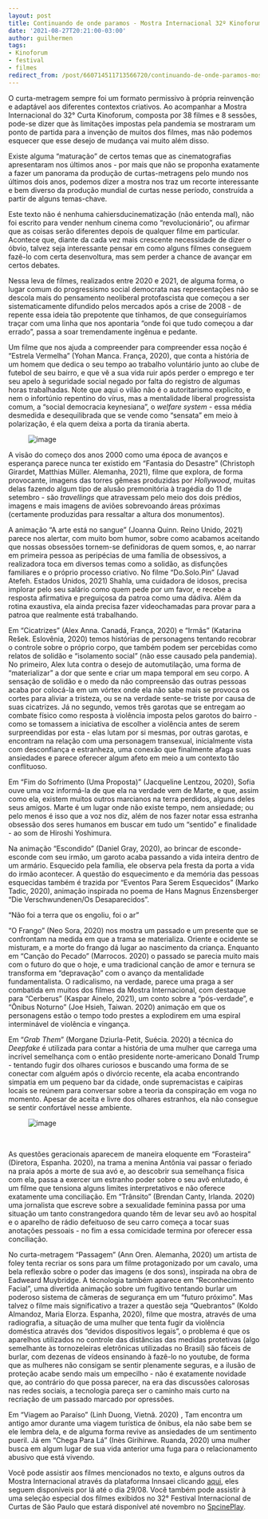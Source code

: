 ```yaml
---
layout: post
title: Continuando de onde paramos - Mostra Internacional 32º Kinoforum
date: '2021-08-27T20:21:00-03:00'
author: guilhermen
tags:
- Kinoforum
- festival
- filmes
redirect_from: /post/660714511713566720/continuando-de-onde-paramos-mostra-internacional
---
```

O curta-metragem sempre foi um formato permissivo à própria reinvenção e adaptável aos diferentes contextos criativos. Ao acompanhar a Mostra Internacional do 32° Curta Kinoforum, composta por 38 filmes e 8 sessões, pode-se dizer que às limitações impostas pela pandemia se mostraram um ponto de partida para a invenção de muitos dos filmes, mas não podemos esquecer que esse desejo de mudança vai muito além disso.

Existe alguma “maturação” de certos temas que as cinematografias apresentaram nos últimos anos - por mais que não se proponha exatamente a fazer um panorama da produção de curtas-metragens pelo mundo nos últimos dois anos, podemos dizer a mostra nos traz um recorte interessante e bem diverso da produção mundial de curtas nesse período, construída a partir de alguns temas-chave.

Este texto não é nenhuma cahiersducinematização (não entenda mal), não foi escrito para vender nenhum cinema como “revolucionário”, ou afirmar que as coisas serão diferentes depois de qualquer filme em particular. Acontece que, diante da cada vez mais crescente necessidade de dizer o óbvio, talvez seja interessante pensar em como alguns filmes conseguem fazê-lo com certa desenvoltura, mas sem perder a chance de avançar em certos debates.&nbsp;&nbsp;

Nessa leva de filmes, realizados entre 2020 e 2021, de alguma forma, o lugar comum do progressismo social democrata nas representações não se descola mais do pensamento neoliberal protofascista que começou a ser sistematicamente difundido pelos mercados após a crise de 2008 - de repente essa ideia tão prepotente que tínhamos, de que conseguiríamos traçar com uma linha que nos apontaria “onde foi que tudo começou a dar errado”, passa a soar tremendamente ingênua e pedante.

Um filme que nos ajuda a compreender para compreender essa noção é “Estrela Vermelha” (Yohan Manca. França, 2020), que conta a história de um homem que dedica o seu tempo ao trabalho voluntário junto ao clube de futebol de seu bairro, e que vê a sua vida ruir após perder o emprego e ter seu apelo à seguridade social negado por falta do registro de algumas horas trabalhadas. Note que aqui o vilão não é o autoritarismo explicito, e nem o infortúnio repentino do vírus, mas a mentalidade liberal progressista comum, a “social democracia keynesiana”, o _welfare system_ - essa média desmedida e desequilibrada que se vende como “sensata” em meio à polarização, é ela quem deixa a porta da tirania aberta.

<figure data-orig-width="1280" data-orig-height="720" class="tmblr-full"><img src="https://64.media.tumblr.com/f0337d4a15981b010ca56fd0e097afb1/8f257411601af459-6c/s540x810/3e49da7fa9df3f8a251b474043715ff8f5fb62bf.jpg" alt="image" data-orig-width="1280" data-orig-height="720"></figure>

A visão do começo dos anos 2000 como uma época de avanços e esperança parece nunca ter existido em “Fantasia do Desastre” (Christoph Girardet, Matthias Müller. Alemanha, 2021), filme que explora, de forma provocante, imagens das torres gêmeas produzidas por&nbsp;_Hollywood_, muitas delas fazendo algum tipo de alusão premonitória à tragédia do 11 de setembro - são _travellings_ que atravessam pelo meio dos dois prédios, imagens e mais imagens de aviões sobrevoando áreas próximas (certamente produzidas para ressaltar a altura dos monumentos).

A animação “A arte está no sangue” (Joanna Quinn. Reino Unido, 2021) parece nos alertar, com muito bom humor, sobre como acabamos aceitando que nossas obsessões tornem-se definidoras de quem somos, e, ao narrar em primeira pessoa as peripécias de uma família de obsessivos, a realizadora toca em diversos temas como a solidão, as disfunções familiares e o próprio processo criativo. No filme “Do.Solo.Pin” (Javad Atefeh. Estados Unidos, 2021) Shahla, uma cuidadora de idosos, precisa implorar pelo seu salário como quem pede por um favor, e recebe a resposta afirmativa e preguiçosa da patroa como uma dádiva. Além da rotina exaustiva, ela ainda precisa fazer videochamadas para provar para a patroa que realmente está trabalhando.

Em “Cicatrizes” (Alex Anna. Canadá, França, 2020) e “Irmãs” (Katarina Rešek. Eslovênia, 2020) temos histórias de personagens tentando recobrar o controle sobre o próprio corpo, que também podem ser percebidas como relatos de solidão e “isolamento social” (não esse causado pela pandemia). No primeiro, Alex luta contra o desejo de automutilação, uma forma de “materializar” a dor que sente e criar um mapa temporal em seu corpo. A sensação de solidão e o medo da não compreensão das outras pessoas acaba por colocá-la em um vórtex onde ela não sabe mais se provoca os cortes para aliviar a tristeza, ou se na verdade sente-se triste por causa de suas cicatrizes. Já no segundo, vemos três garotas que se entregam ao combate físico como resposta à violência imposta pelos garotos do bairro - como se tomassem a iniciativa de escolher a violência antes de serem surpreendidas por esta - elas lutam por si mesmas, por outras garotas, e encontram na relação com uma personagem transexual, inicialmente vista com desconfiança e estranheza, uma conexão que finalmente afaga suas ansiedades e parece oferecer algum afeto em meio a um contexto tão conflituoso.

Em “Fim do Sofrimento (Uma Proposta)” (Jacqueline Lentzou, 2020), Sofia ouve uma voz informá-la de que ela na verdade vem de Marte, e que, assim como ela, existem muitos outros marcianos na terra perdidos, alguns deles seus amigos. Marte é um lugar onde não existe tempo, nem ansiedade; ou pelo menos é isso que a voz nos diz, além de nos fazer notar essa estranha obsessão dos seres humanos em buscar em tudo um “sentido” e finalidade - ao som de Hiroshi Yoshimura.

Na animação “Escondido” (Daniel Gray, 2020), ao brincar de esconde-esconde com seu irmão, um garoto acaba passando a vida inteira dentro de um armário. Esquecido pela família, ele observa pela fresta da porta a vida do irmão acontecer. A questão do esquecimento e da memória das pessoas esquecidas também é trazida por “Eventos Para Serem Esquecidos” (Marko Tadic, 2020), animação inspirada no poema de Hans Magnus Enzensberger “Die Verschwundenen/Os Desaparecidos”.

“Não foi a terra que os engoliu, foi o ar”

“O Frango” (Neo Sora, 2020) nos mostra um passado e um presente que se confrontam na medida em que a trama se materializa. Oriente e ocidente se misturam, e a morte do frango dá lugar ao nascimento da criança. Enquanto em “Canção do Pecado” (Marrocos. 2020) o passado se parecia muito mais com o futuro do que o hoje, e uma tradicional canção de amor e ternura se transforma em “depravação” com o avanço da mentalidade fundamentalista. O radicalismo, na verdade, parece uma praga a ser combatida em muitos dos filmes da Mostra Internacional, com destaque para “Cerberus” (Kaspar Ainelo, 2021), um conto sobre a “pós-verdade”, e “Ônibus Noturno” (Joe Hsieh, Taiwan. 2020) animação em que os personagens estão o tempo todo prestes a explodirem em uma espiral interminável de violência e vingança.&nbsp;

Em “_Grab Them_” (Morgane Dziurla-Petit, Suécia. 2020) a técnica do _Deepfake_ é utilizada para contar a história de uma mulher que carrega uma incrível semelhança com o então presidente norte-americano Donald Trump - tentando fugir dos olhares curiosos e buscando uma forma de se conectar com alguém após o divórcio recente, ela acaba encontrando simpatia em um pequeno bar da cidade, onde supremacistas e caipiras locais se reúnem para conversar sobre a teoria da conspiração em voga no momento. Apesar de aceita e livre dos olhares estranhos, ela não consegue se sentir confortável nesse ambiente.

<figure data-orig-width="1798" data-orig-height="984" class="tmblr-full"><img src="https://64.media.tumblr.com/963859f2242efaa7252c437c92eff347/8f257411601af459-21/s540x810/d7b2cff8d64d0d934800e6512a48b2e184283b77.png" alt="image" data-orig-width="1798" data-orig-height="984"></figure>

&nbsp;

As questões geracionais aparecem de maneira eloquente em “Forasteira” (Diretora, Espanha. 2020), na trama a menina Antônia vai passar o feriado na praia após a morte de sua avó e, ao descobrir sua semelhança física com ela, passa a exercer um estranho poder sobre o seu avô enlutado, é um filme que tensiona alguns limites interpretativos e não oferece exatamente uma conciliação. Em “Trânsito” (Brendan Canty, Irlanda. 2020) uma jornalista que escreve sobre a sexualidade feminina passa por uma situação um tanto constrangedora quando têm de levar seu avô ao hospital e o aparelho de rádio defeituoso de seu carro começa a tocar suas anotações pessoais - no fim a essa comicidade termina por oferecer essa conciliação.

No curta-metragem “Passagem” (Ann Oren. Alemanha, 2020) um artista de foley tenta recriar os sons para um filme protagonizado por um cavalo, uma bela reflexão sobre o poder das imagens (e dos sons), inspirada na obra de Eadweard Muybridge. A técnologia também aparece em “Reconhecimento Facial”, uma divertida animação sobre um fugitivo tentando burlar um poderoso sistema de câmeras de segurança em um “futuro próximo”. Mas talvez o filme mais significativo a trazer a questão seja “Quebrantos” (Koldo Almandoz, Maria Elorza. Espanha, 2020), filme que mostra, através de uma radiografia, a situação de uma mulher que tenta fugir da violência doméstica através dos&nbsp;“devidos dispositivos legais”, o problema é que os aparelhos utilizados no controle das distâncias das medidas protetivas (algo semelhante às tornozeleiras eletrônicas utilizadas no Brasil) são fáceis de burlar, com dezenas de vídeos ensinando à fazê-lo no youtube, de forma que as mulheres não consigam se sentir plenamente seguras, e a ilusão de proteção acabe sendo mais um empecilho - não é exatamente novidade que, ao contrário do que possa parecer, na era das discussões calorosas nas redes sociais, a tecnologia pareça ser o caminho mais curto na recriação de um passado marcado por&nbsp;opressões.

Em “Viagem ao Paraíso” (Linh Duong, Vietnã. 2020) , Tam encontra um antigo amor durante uma viagem turística de ônibus, ela não sabe bem se ele lembra dela, e de alguma forma revive as ansiedades de um sentimento pueril. Já em “Chega Para Lá” (Inès Girihirwe. Ruanda, 2020) uma mulher busca em algum lugar de sua vida anterior uma fuga para o relacionamento abusivo que está vivendo.&nbsp;&nbsp;

Você pode assistir aos filmes mencionados no texto, e alguns outros da Mostra Internacional através da plataforma Innsaei clicando [aqui](https://play.innsaei.tv/conteudo/channel/11ea74d0-4a30-4ad5-ab72-d253c3b48b0a), eles seguem disponíveis por lá até o dia 29/08. Você também pode assistir à uma seleção especial dos filmes exibidos no 32° Festival Internacional de Curtas de São Paulo que estará disponível até novembro no [SpcinePlay](https://www.looke.com.br/movies/spcineplay). &nbsp;

